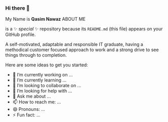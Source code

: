 ### Hi there 👋
My Name is **Qasim Nawaz**
ABOUT ME

 is a ✨ _special_ ✨ repository because its `README.md` (this file) appears on your GitHub profile.

A self-motivated, adaptable and responsible IT graduate, having a methodical
customer focused approach to work and a strong drive to see things through to
completion.

Here are some ideas to get you started:

- 🔭 I’m currently working on ...
- 🌱 I’m currently learning ...
- 👯 I’m looking to collaborate on ...
- 🤔 I’m looking for help with ...
- 💬 Ask me about ...
- 📫 How to reach me: ...
- 😄 Pronouns: ...
- ⚡ Fun fact: ...

